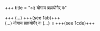 +++
title = "०३ योगाय ब्रह्मयोगैर् वः"

+++
(…) +++(see 1ab)+++  
(…) योगाय ब्रह्मयोगैर् वः (…) ॥ +++(see 1cde)+++